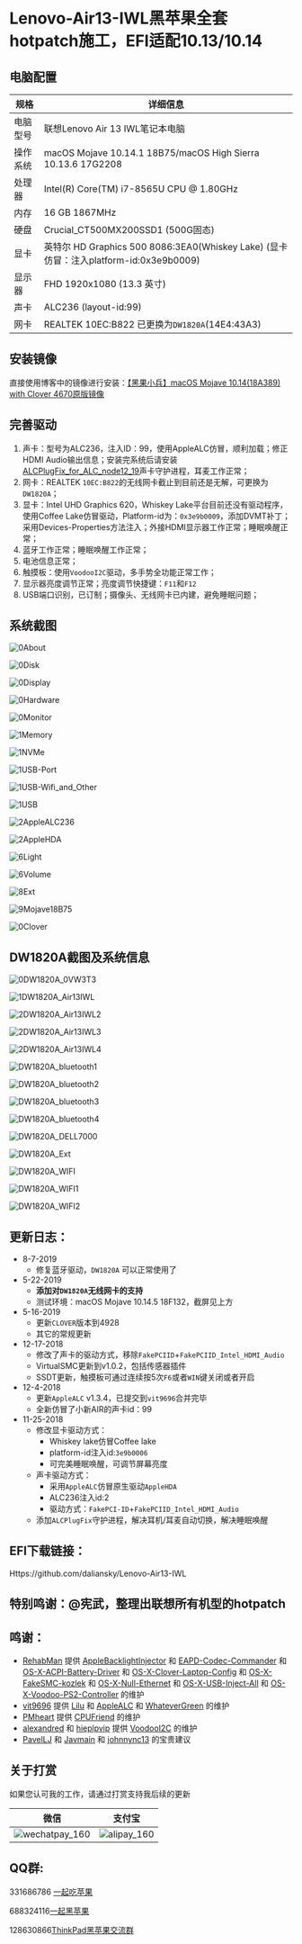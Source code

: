 # Lenovo-Air13-IWL黑苹果全套hotpatch施工，EFI适配10.13/10.14

## 电脑配置

| 规格     | 详细信息                                                     |
| -------- | ------------------------------------------------------------ |
| 电脑型号 | 联想Lenovo Air 13 IWL笔记本电脑                              |
| 操作系统 | macOS Mojave 10.14.1 18B75/macOS High Sierra 10.13.6 17G2208 |
| 处理器   | Intel(R) Core(TM) i7-8565U CPU @ 1.80GHz                     |
| 内存     | 16 GB  1867MHz                                               |
| 硬盘     | Crucial_CT500MX200SSD1 (500G固态)                            |
| 显卡     | 英特尔 HD Graphics 500 8086:3EA0(Whiskey Lake) (显卡仿冒：注入platform-id:0x3e9b0009) |
| 显示器   | FHD 1920x1080 (13.3 英寸)                                    |
| 声卡     | ALC236 (layout-id:99)                                        |
| 网卡     | REALTEK 10EC:B822 已更换为`DW1820A`(14E4:43A3)               |

## 安装镜像

直接使用博客中的镜像进行安装：[【黑果小兵】macOS Mojave 10.14(18A389) with Clover 4670原版镜像](https://blog.daliansky.net/macOS-Mojave-10.14-18A389-Release-with-Clover-4670-original-mirror.html)

## 完善驱动

1. 声卡：型号为ALC236，注入ID：99，使用AppleALC仿冒，顺利加载；修正HDMI Audio输出信息；安装完系统后请安装[ALCPlugFix_for_ALC_node12_19](https://github.com/daliansky/Lenovo-Air13-IWL/tree/master/ALCPlugFix_for_ALC_node12_19)声卡守护进程，耳麦工作正常；
2. 网卡：REALTEK `10EC:B822`的无线网卡截止到目前还是无解，可更换为`DW1820A`；
3. 显卡：Intel UHD Graphics 620，Whiskey Lake平台目前还没有驱动程序，使用Coffee Lake仿冒驱动，Platform-id为：`0x3e9b0009`，添加DVMT补丁；采用Devices-Properties方法注入；外接HDMI显示器工作正常；睡眠唤醒正常；
4. 蓝牙工作正常；睡眠唤醒工作正常；
5. 电池信息正常；
6. 触摸板：使用`VoodooI2C`驱动，多手势全功能正常工作；
7. 显示器亮度调节正常；亮度调节快捷键：`F11`和`F12`
8. USB端口识别，已订制；摄像头、无线网卡已内建，避免睡眠问题；

## 系统截图

![0About](ScreenShot/0About.png)

![0Disk](ScreenShot/0Disk.png)

![0Display](ScreenShot/0Display.png)

![0Hardware](ScreenShot/0Hardware.png)

![0Monitor](ScreenShot/0Monitor.png)

![1Memory](ScreenShot/1Memory.png)

![1NVMe](ScreenShot/1NVMe.png)

![1USB-Port](ScreenShot/1USB-Port.png)

![1USB-Wifi_and_Other](ScreenShot/1USB-Wifi_and_Other.png)

![1USB](ScreenShot/1USB.png)

![2AppleALC236](ScreenShot/ALC236_ID99.png)

![2AppleHDA](ScreenShot/2AppleHDA.png)

![6Light](ScreenShot/6Light.png)

![6Volume](ScreenShot/6Volume.png)

![8Ext](ScreenShot/8Ext.png)

![9Mojave18B75](ScreenShot/9Mojave18B75.png)

![0Clover](ScreenShot/0Clover.png)

## DW1820A截图及系统信息

![0DW1820A_0VW3T3](./ScreenShot/0DW1820A_0VW3T3.png)

![1DW1820A_Air13IWL](./ScreenShot/1DW1820A_Air13IWL.png)

![2DW1820A_Air13IWL2](./ScreenShot/2DW1820A_Air13IWL2.png)

![2DW1820A_Air13IWL3](./ScreenShot/2DW1820A_Air13IWL3.png)

![2DW1820A_Air13IWL4](./ScreenShot/2DW1820A_Air13IWL4.png)

![DW1820A_bluetooth1](./ScreenShot/DW1820A_bluetooth1.png)

![DW1820A_bluetooth2](./ScreenShot/DW1820A_bluetooth2.png)

![DW1820A_bluetooth3](./ScreenShot/DW1820A_bluetooth3.png)

![DW1820A_bluetooth4](./ScreenShot/DW1820A_bluetooth4.png)

![DW1820A_DELL7000](./ScreenShot/DW1820A_DELL7000.png)

![DW1820A_Ext](./ScreenShot/DW1820A_Ext.png)

![DW1820A_WIFI](./ScreenShot/DW1820A_WIFI.png)

![DW1820A_WIFI1](./ScreenShot/DW1820A_WIFI1.png)

![DW1820A_WIFI2](./ScreenShot/DW1820A_WIFI2.png)



## 更新日志：

- 8-7-2019
  - 修复蓝牙驱动，`DW1820A` 可以正常使用了
- 5-22-2019
  - **添加对`DW1820A`无线网卡的支持**
  - 测试环境：macOS Mojave 10.14.5 18F132，截屏见上方
- 5-16-2019
  - 更新`CLOVER`版本到4928
  - 其它的常规更新
- 12-17-2018
  - 修改了声卡的驱动方式，移除`FakePCIID`+`FakePCIID_Intel_HDMI_Audio`
  - VirtualSMC更新到v1.0.2，包括传感器插件
  - SSDT更新，触摸板可通过连续按5次`F6`或者`WIN`键关闭或者开启
- 12-4-2018
  - 更新`AppleALC` v1.3.4，已提交到`vit9696`合并完毕
  - 全新仿冒了小新AIR的声卡id：99
- 11-25-2018
  - 修改显卡驱动方式：
    - Whiskey lake仿冒Coffee lake
    - platform-id注入id:`3e9b0006`
    - 可完美睡眠唤醒，可调节屏幕亮度
  - 声卡驱动方式：
    - 采用`AppleALC`仿冒原生驱动`AppleHDA`
    - ALC236注入id:2
    - 驱动方式：`FakePCI-ID`+`FakePCIID_Intel_HDMI_Audio`
  - 添加`ALCPlugFix`守护进程，解决耳机/耳麦自动切换，解决睡眠唤醒



## EFI下载链接：

Https://github.com/daliansky/Lenovo-Air13-IWL



## 特别鸣谢：@宪武，整理出联想所有机型的hotpatch

## 鸣谢：

- [RehabMan](https://github.com/RehabMan) 提供 [AppleBacklightInjector](https://github.com/RehabMan/HP-ProBook-4x30s-DSDT-Patch/tree/master/kexts/AppleBacklightInjector.kext) 和 [EAPD-Codec-Commander](https://github.com/RehabMan/EAPD-Codec-Commander) 和 [OS-X-ACPI-Battery-Driver](https://github.com/RehabMan/OS-X-ACPI-Battery-Driver) 和 [OS-X-Clover-Laptop-Config](https://github.com/RehabMan/OS-X-Clover-Laptop-Config) 和 [OS-X-FakeSMC-kozlek](https://github.com/RehabMan/OS-X-FakeSMC-kozlek) 和 [OS-X-Null-Ethernet](https://github.com/RehabMan/OS-X-Null-Ethernet) 和 [OS-X-USB-Inject-All](https://github.com/RehabMan/OS-X-USB-Inject-All) 和 [OS-X-Voodoo-PS2-Controller](https://github.com/RehabMan/OS-X-Voodoo-PS2-Controller) 的维护
- [vit9696](https://github.com/vit9696) 提供 [Lilu](https://github.com/acidanthera/Lilu) 和 [AppleALC](https://github.com/acidanthera/AppleALC) 和 [WhateverGreen](https://github.com/acidanthera/WhateverGreen) 的维护
- [PMheart](https://github.com/PMheart) 提供 [CPUFriend](https://github.com/PMheart/CPUFriend) 的维护
- [alexandred](https://github.com/alexandred) 和 [hieplpvip](https://github.com/hieplpvip) 提供 [VoodooI2C](https://github.com/alexandred/VoodooI2C) 的维护
- [PavelLJ](https://github.com/PavelLJ) 和 [Javmain](https://github.com/javmain) 和 [johnnync13](https://github.com/johnnync13) 的宝贵建议

## 关于打赏

如果您认可我的工作，请通过打赏支持我后续的更新

| 微信                                                       | 支付宝                                               |
| ---------------------------------------------------------- | ---------------------------------------------------- |
| ![wechatpay_160](http://7.daliansky.net/wechatpay_160.jpg) | ![alipay_160](http://7.daliansky.net/alipay_160.jpg) |

## QQ群:

331686786 [一起吃苹果](http://shang.qq.com/wpa/qunwpa?idkey=db511a29e856f37cbb871108ffa77a6e79dde47e491b8f2c8d8fe4d3c310de91)

688324116[一起黑苹果](https://shang.qq.com/wpa/qunwpa?idkey=6bf69a6f4b983dce94ab42e439f02195dfd19a1601522c10ad41f4df97e0da82)

128630866[ThinkPad黑苹果交流群](https://jq.qq.com/?_wv=1027&k=5aKxc6n)




